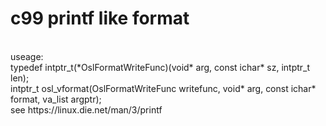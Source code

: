# c99 printf like format
<br>
useage:
<br>
typedef intptr_t(*OslFormatWriteFunc)(void* arg, const ichar* sz, intptr_t len);
<br>
intptr_t osl_vformat(OslFormatWriteFunc writefunc, void* arg, const ichar* format, va_list argptr);
<br>
see https://linux.die.net/man/3/printf
